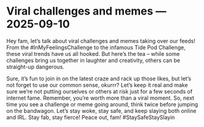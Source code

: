 # Viral challenges and memes — 2025-09-10

Hey fam, let’s talk about viral challenges and memes taking over our feeds! From the #InMyFeelingsChallenge to the infamous Tide Pod Challenge, these viral trends have us all hooked. But here’s the tea – while some challenges bring us together in laughter and creativity, others can be straight-up dangerous.

Sure, it’s fun to join in on the latest craze and rack up those likes, but let’s not forget to use our common sense, okurrr? Let’s keep it real and make sure we’re not putting ourselves or others at risk just for a few seconds of internet fame. Remember, you’re worth more than a viral moment. So, next time you see a challenge or meme going around, think twice before jumping on the bandwagon. Let’s stay woke, stay safe, and keep slaying both online and IRL. Stay fab, stay fierce! Peace out, fam! #StaySafeStaySlayin
